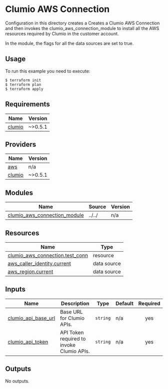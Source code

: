 <!-- BEGIN_TF_DOCS -->
# Clumio AWS Connection

Configuration in this directory creates a Creates a Clumio AWS Connection and then invokes the clumio_aws_connection_module to install all the AWS resources required by Clumio in the customer account.

In the module, the flags for all the data sources are set to true.

## Usage
To run this example you need to execute:

```
$ terraform init
$ terraform plan
$ terraform apply
```

## Requirements

| Name | Version |
|------|---------|
| <a name="requirement_clumio"></a> [clumio](#requirement\_clumio) | ~>0.5.1 |

## Providers

| Name | Version |
|------|---------|
| <a name="provider_aws"></a> [aws](#provider\_aws) | n/a     |
| <a name="provider_clumio"></a> [clumio](#provider\_clumio) | ~>0.5.1 |

## Modules

| Name | Source | Version |
|------|--------|---------|
| <a name="module_clumio_aws_connection_module"></a> [clumio\_aws\_connection\_module](#module\_clumio\_aws\_connection\_module) | ../../ | n/a |

## Resources

| Name | Type |
|------|------|
| [clumio_aws_connection.test_conn](https://registry.terraform.io/providers/clumio-code/clumio/latest/docs/resources/clumio_aws_connection) | resource |
| [aws_caller_identity.current](https://registry.terraform.io/providers/hashicorp/aws/latest/docs/data-sources/caller_identity) | data source |
| [aws_region.current](https://registry.terraform.io/providers/hashicorp/aws/latest/docs/data-sources/region) | data source |

## Inputs

| Name | Description | Type | Default | Required |
|------|-------------|------|---------|:--------:|
| <a name="input_clumio_api_base_url"></a> [clumio\_api\_base\_url](#input\_clumio\_api\_base\_url) | Base URL for Clumio APIs. | `string` | n/a | yes |
| <a name="input_clumio_api_token"></a> [clumio\_api\_token](#input\_clumio\_api\_token) | API Token required to invoke Clumio APIs. | `string` | n/a | yes |

## Outputs

No outputs.
<!-- END_TF_DOCS -->
